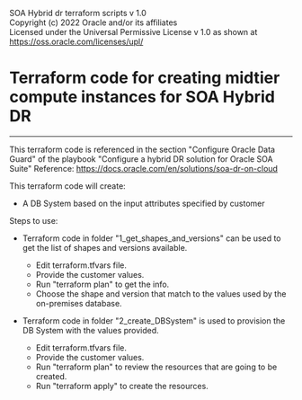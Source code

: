 SOA Hybrid dr terraform scripts v 1.0  
Copyright (c) 2022 Oracle and/or its affiliates  
Licensed under the Universal Permissive License v 1.0 as shown at https://oss.oracle.com/licenses/upl/  

# Terraform code for creating midtier compute instances for SOA Hybrid DR
----------------------------------------------------------------------
This terraform code is referenced in the section "Configure Oracle Data Guard" 
of the playbook "Configure a hybrid DR solution for Oracle SOA Suite" 
Reference: https://docs.oracle.com/en/solutions/soa-dr-on-cloud 
 
This terraform code will create: 
- A DB System based on the input attributes specified by customer 

Steps to use: 
- Terraform code in folder "1_get_shapes_and_versions" can be used to get the list of shapes and versions available. 
	- Edit terraform.tfvars file. 
	- Provide the customer values. 
	- Run "terraform plan" to get the info. 
	- Choose the shape and version that match to the values  used by the on-premises database. 

- Terraform code in folder "2_create_DBSystem" is used to provision the DB System with the values provided. 
	- Edit terraform.tfvars file. 
	- Provide the customer values. 
	- Run "terraform plan" to review the resources that are going to be created. 
	- Run "terraform apply" to create the resources. 
